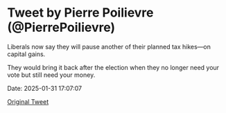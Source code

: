 # Tweet by Pierre Poilievre (@PierrePoilievre)

Liberals now say they will pause another of their planned tax hikes—on capital gains.

They would bring it back after the election when they no longer need your vote but still need your money.

Date: 2025-01-31 17:07:07

[Original Tweet](https://x.com/PierrePoilievre/status/1885374262350868537)
